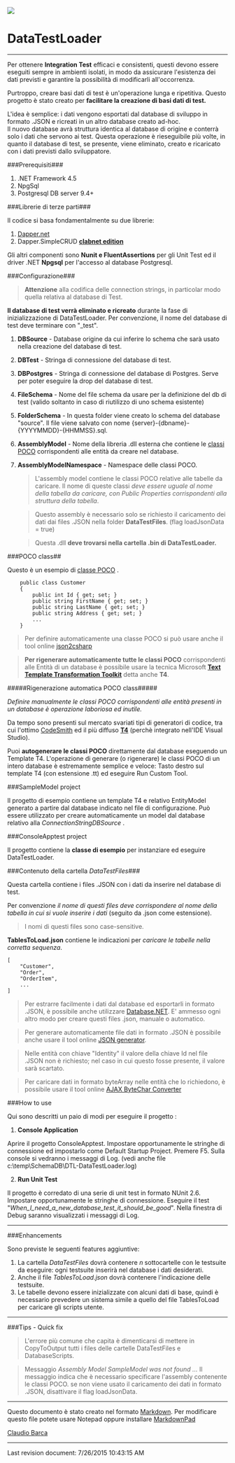 ![](http://icons.iconarchive.com/icons/gakuseisean/ivista-2/64/Misc-New-Database-icon.png)

# DataTestLoader #

----------

Per ottenere **Integration Test** efficaci e consistenti, questi devono essere eseguiti sempre in ambienti isolati, in modo da assicurare l'esistenza dei dati previsti e garantire la possibilità di modificarli all'occorrenza.

Purtroppo, creare basi dati di test è un'operazione lunga e ripetitiva. Questo progetto è stato creato per **facilitare la creazione di basi dati di test.**

L'idea è semplice: i dati vengono esportati dal database di sviluppo in formato .JSON e ricreati in un altro database creato ad-hoc.  
Il nuovo database avrà struttura identica al database di origine e conterrà solo i dati che servono ai test. Questa operazione è rieseguibile più volte, in quanto il database di test, se presente, viene eliminato, creato e ricaricato con i dati previsti dallo sviluppatore.  

###Prerequisiti###
1. .NET Framework 4.5
2. NpgSql
3. Postgresql DB server 9.4+

###Librerie di terze parti###

Il codice si basa fondamentalmente su due librerie:

1. [Dapper.net](https://github.com/StackExchange/dapper-dot-net) 
2. Dapper.SimpleCRUD **[clabnet edition](https://github.com/clabnet/Dapper.SimpleCRUD)**
 
Gli altri componenti sono **Nunit e FluentAssertions** per gli Unit Test ed il driver .NET **Npgsql** per l'accesso al database Postgresql.  


###Configurazione###

> **Attenzione** alla codifica delle connection strings, in particolar modo quella relativa al database di Test. 
> 
**Il database di test verrà eliminato e ricreato** durante la fase di inizializzazione di DataTestLoader.
Per convenzione, il nome del database di test deve terminare con "_test". 

1. **DBSource** - Database origine da cui inferire lo schema che sarà  usato nella creazione del database di test.

2. **DBTest** - Stringa di connessione del database di test.

3. **DBPostgres** - Stringa di connessione del database di Postgres. Serve per poter eseguire la drop del database di test.
 
4. **FileSchema** - Nome del file schema da usare per la definizione del db di test (valido soltanto in caso di riutilizzo di uno schema esistente)  

5. **FolderSchema** - In questa folder viene creato lo schema del database "source". Il file viene salvato con nome {server}-{dbname}-{YYYYMMDD}-{HHMMSS}.sql. 

6. **AssemblyModel** - Nome della libreria .dll esterna che contiene le [classi POCO](https://en.wikipedia.org/wiki/Plain_Old_CLR_Object) corrispondenti alle entità da creare nel database. 
 
7. **AssemblyModelNamespace** - Namespace delle classi POCO.

	>L'assembly model contiene le classi POCO relative alle tabelle da caricare. Il nome di queste classi *deve essere uguale al nome della tabella da caricare, con Public Properties corrispondenti alla struttura della tabella*.

	> Questo assembly è necessario solo se richiesto il caricamento dei dati dai files .JSON nella folder **DataTestFiles**. (flag loadJsonData = true)
	
	>Questa .dll **deve trovarsi nella cartella .bin di DataTestLoader.** 

###POCO class##

Questo è un esempio di [classe POCO](https://en.wikipedia.org/wiki/Plain_Old_CLR_Object) .

        public class Customer
		{
			public int Id { get; set; }
			public string FirstName { get; set; }
			public string LastName { get; set; }
			public string Address { get; set; }
			...
		}


>Per definire automaticamente una classe POCO si può usare anche il tool online [json2csharp](http://json2csharp.com/)

>**Per rigenerare automaticamente tutte le classi POCO** corrispondenti alle Entità di un database è possibile usare la tecnica Microsoft [**Text Template Transformation Toolkit**](https://en.wikipedia.org/wiki/Text_Template_Transformation_Toolkit) detta anche **T4**.

 
#####Rigenerazione automatica POCO class#####

*Definire manualmente le classi POCO corrispondenti alle entità presenti in un database è operazione laboriosa ed inutile.*

Da tempo sono presenti sul mercato svariati tipi di generatori di codice,
tra cui l'ottimo [CodeSmith](http://www.codesmithtools.com/product/generator) ed il più diffuso [**T4**](https://en.wikipedia.org/wiki/Text_Template_Transformation_Toolkit) (perchè integrato nell'IDE Visual Studio).

Puoi **autogenerare le classi POCO** direttamente dal database eseguendo un Template T4. L'operazione di generare (o rigenerare) le classi POCO di un intero database è estremamente semplice e veloce: Tasto destro sul template T4 (con estensione .tt) ed eseguire Run Custom Tool. 

###SampleModel project
 
Il progetto di esempio contiene un template T4 e relativo EntityModel generato a partire dal database indicato nel file di configurazione. Può essere utilizzato per creare automaticamente un model dal database relativo alla *ConnectionStringDBSource* .

###ConsoleApptest project
 
Il progetto contiene la **classe di esempio** per instanziare ed eseguire DataTestLoader.

###Contenuto della cartella *DataTestFiles*###

Questa cartella contiene i files .JSON con i dati da inserire nel database di test.

Per convenzione *il nome di questi files deve corrispondere al nome della tabella in cui si vuole inserire i dati* (seguito da .json come estensione). 

> I nomi di questi files sono case-sensitive.



**TablesToLoad.json** contiene le indicazioni per *caricare le tabelle nella corretta sequenza*. 

    [
    	"Customer",
		"Order",
		"OrderItem",
		...
	]

> Per estrarre facilmente i dati dal database ed esportarli in formato .JSON, è possibile anche utilizzare [Database.NET](http://fishcodelib.com/database.htm). E' ammesso ogni altro modo per creare questi files .json, manuale o automatico. 
 
> Per generare automaticamente file dati in formato .JSON è possibile anche usare il tool online [JSON generator](http://www.json-generator.com/).

> Nelle entità con chiave "Identity" il valore della chiave Id nel file .JSON  non è richiesto; nel caso in cui questo fosse presente, il valore sarà scartato.

> Per caricare dati in formato byteArray nelle entità che lo richiedono, è possibile usare il tool online [AJAX ByteChar Converter](http://tools.thebuzzmedia.com/bytechar)


###How to use

Qui sono descritti un paio di modi per eseguire il progetto :

1. **Console Application**

Aprire il progetto ConsoleApptest. Impostare opportunamente le stringhe di connessione ed impostarlo come Default Startup Project. Premere F5. Sulla console si vedranno i messaggi di Log. (vedi anche file c:\temp\SchemaDB\DTL-DataTestLoader.log)

2. **Run Unit Test**

Il progetto è corredato di una serie di unit test in formato NUnit
2.6. Impostare opportunamente le stringhe di connessione. Eseguire il test "*When_I_need_a_new_database_test_it_should_be_good*". Nella finestra di Debug saranno visualizzati i messaggi di Log.  

----------

###Enhancements

Sono previste le seguenti features aggiuntive:

1. La cartella *DataTestFiles* dovrà contenere *n* sottocartelle con le testsuite da eseguire: ogni testsuite inserirà nel database i dati desiderati.
2. Anche il file *TablesToLoad.json* dovrà contenere l'indicazione delle testsuite.
3. Le tabelle devono essere inizializzate con alcuni dati di base, quindi è necessario prevedere un sistema simile a quello del file TablesToLoad per caricare gli scripts utente.

----------

###Tips - Quick fix

> L'errore più comune che capita è dimenticarsi di mettere in CopyToOutput tutti i files delle cartelle DataTestFiles e DatabaseScripts.

> Messaggio *Assembly Model SampleModel was not found ...* 
> Il messaggio indica che è necessario specificare l'assembly contenente le classi POCO. se non viene usato il caricamento dei dati in formato .JSON, disattivare il flag loadJsonData. 

----------------
Questo documento è stato creato nel formato [Markdown](http://en.wikipedia.org/wiki/Markdown). 
Per modificare questo file potete usare Notepad oppure installare [MarkdownPad](http://markdownpad.com/)

[Claudio Barca](mailto:c.barca@gmail.com) 

----------------
Last revision document: 7/26/2015 10:43:15 AM 
